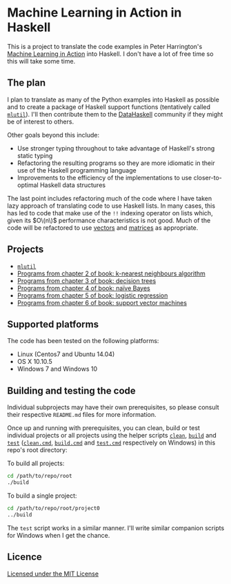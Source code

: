 # Machine Learning in Action in Haskell

This is a project to translate the code examples in Peter Harrington's [Machine Learning in Action][pbharrin] into Haskell. I don't have a lot of free time so this will take some time.

## The plan

I plan to translate as many of the Python examples into Haskell as possible and to create a package of Haskell support functions (tentatively called [`mlutil`][mlutil]). I'll then contribute them to the [DataHaskell][dh] community if they might be of interest to others.

Other goals beyond this include:

* Use stronger typing throughout to take advantage of Haskell's strong static typing
* Refactoring the resulting programs so they are more idiomatic in their use of the Haskell programming language
* Improvements to the efficiency of the implementations to use closer-to-optimal Haskell data structures

The last point includes refactoring much of the code where I have taken lazy approach of translating code to use Haskell lists. In many cases, this has led to code that make use of the `!!` indexing operator on lists which, given its $O\(n\)$ performance characteristics is not good. Much of the code will be refactored to use [vectors][vectorpackage] and [matrices][hmatrixpackage] as appropriate.

## Projects

* [`mlutil`][mlutil]
* [Programs from chapter 2 of book: k-nearest neighbours algorithm][ch02knn]
* [Programs from chapter 3 of book: decision trees][ch03decisiontrees]
* [Programs from chapter 4 of book: na&iuml;ve Bayes][ch04naivebayes]
* [Programs from chapter 5 of book: logistic regression][ch05logisticregression]
* [Programs from chapter 6 of book: support vector machines][ch06svm]

## Supported platforms

The code has been tested on the following platforms:

* Linux (Centos7 and Ubuntu 14.04)
* OS X 10.10.5
* Windows 7 and Windows 10

## Building and testing the code

Individual subprojects may have their own prerequisites, so please consult their respective `README.md` files for more information.

Once up and running with prerequisites, you can clean, build or test individual projects or all projects using the helper scripts [`clean`][cleanscript], [`build`][buildscript] and [`test`][testscript] ([`clean.cmd`][cleancmd], [`build.cmd`][buildcmd] and [`test.cmd`][testcmd] respectively on Windows) in this repo's root directory:

To build all projects:

```bash
cd /path/to/repo/root
./build
```

To build a single project:

```bash
cd /path/to/repo/root/project0
../build
```

The `test` script works in a similar manner. I'll write similar companion scripts for Windows when I get the chance.

## Licence

[Licensed under the MIT License][licence]

[buildcmd]: build.cmd
[buildscript]: build
[ch02knn]: ch02-knn/README.md
[ch03decisiontrees]: ch03-decision-trees/README.md
[ch04naivebayes]: ch04-naive-bayes/README.md
[ch05logisticregression]: ch05-logistic-regression/README.md
[ch06svm]: ch06-svm/README.md
[cleancmd]: clean.cmd
[cleanscript]: clean
[dh]: https://github.com/datahaskell
[hmatrixpackage]: https://hackage.haskell.org/package/hmatrix
[licence]: LICENSE
[mlutil]: mlutil/README.md
[pbharrin]: https://github.com/pbharrin/machinelearninginaction
[testcmd]: test.cmd
[testscript]: test
[vectorpackage]: https://hackage.haskell.org/package/vector
